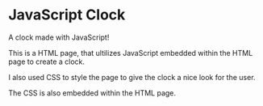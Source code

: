 # JavaScript Clock

A clock made with JavaScript!

This is a HTML page, that ultilizes JavaScript embedded within the HTML page to create a clock.

I also used CSS to style the page to give the clock a nice look for the user. 

The CSS is also embedded within the HTML page.
